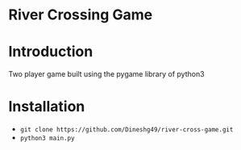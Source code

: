 # River Crossing Game

# Introduction
Two player game built using the pygame library of python3

# Installation 
 - `git clone https://github.com/Dineshg49/river-cross-game.git`
 - `python3 main.py`

